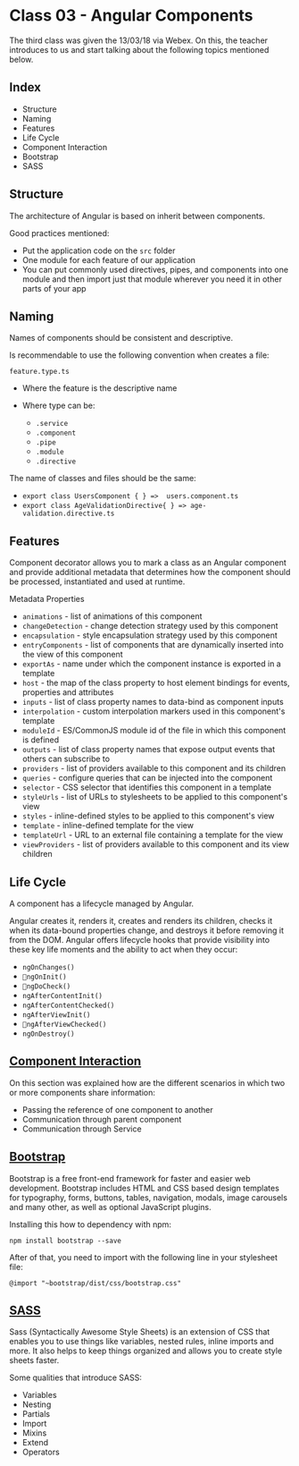 # Class 03 - Angular Components

The third class was given the 13/03/18 via Webex.
On this, the teacher introduces to us and start talking about the following topics mentioned below.

## Index
- Structure
- Naming
- Features
- Life Cycle
- Component Interaction
- Bootstrap
- SASS

## Structure
The architecture of Angular is based on inherit between components.

Good practices mentioned:
- Put the application code on the `src` folder
- One module for each feature of our application
- You can put commonly used directives, pipes, and components into one module and then import just that module wherever you need it in other parts of your app

## Naming
Names of components should be consistent and descriptive.

Is recommendable to use the following convention when creates a file:

`feature.type.ts`

- Where the feature is the descriptive name

- Where type can be:
    - `.service`
    - `.component`
    - `.pipe`
    - `.module`
    - `.directive`

The name of classes and files should be the same:

- `export class UsersComponent { } =>  users.component.ts`
- `export class AgeValidationDirective{ } => age-validation.directive.ts`

## Features
Component decorator allows you to mark a class as an Angular component and provide additional metadata that determines how the component should be processed, instantiated and used at runtime.

Metadata Properties

- `animations` - list of animations of this component
- `changeDetection` - change detection strategy used by this component
- `encapsulation` - style encapsulation strategy used by this component
- `entryComponents` - list of components that are dynamically inserted into the view of this component
- `exportAs` - name under which the component instance is exported in a template
- `host` - the map of the class property to host element bindings for events, properties and attributes
- `inputs` - list of class property names to data-bind as component inputs
- `interpolation` - custom interpolation markers used in this component's template
- `moduleId` - ES/CommonJS module id of the file in which this component is defined
- `outputs` - list of class property names that expose output events that others can subscribe to
- `providers` - list of providers available to this component and its children
- `queries` - configure queries that can be injected into the component
- `selector` - CSS selector that identifies this component in a template
- `styleUrls` - list of URLs to stylesheets to be applied to this component's view
- `styles` - inline-defined styles to be applied to this component's view
- `template` - inline-defined template for the view
- `templateUrl` - URL to an external file containing a template for the view
- `viewProviders` - list of providers available to this component and its view children

## Life Cycle
A component has a lifecycle managed by Angular.

Angular creates it, renders it, creates and renders its children, checks it when its data-bound properties change, and destroys it before removing it from the DOM. Angular offers lifecycle hooks that provide visibility into these key life moments and the ability to act when they occur:

- `ngOnChanges()`
- `ngOnInit()`
- `ngDoCheck()`
- `ngAfterContentInit()`
- `ngAfterContentChecked()`
- `ngAfterViewInit()`
- `ngAfterViewChecked()`
- `ngOnDestroy()`

## [Component Interaction](https://angular.io/guide/component-interaction)
On this section was explained how are the different scenarios in which two or more components share information:

- Passing the reference of one component to another
- Communication through parent component
- Communication through Service

## [Bootstrap](https://getbootstrap.com)
Bootstrap is a free front-end framework for faster and easier web development. Bootstrap includes HTML and CSS based design templates for typography, forms, buttons, tables, navigation, modals, image carousels and many other, as well as optional JavaScript plugins.

Installing this how to dependency with npm:

`npm install bootstrap --save`

After of that, you need to import with the following line in your stylesheet file:

`@import "~bootstrap/dist/css/bootstrap.css"`

## [SASS](https://sass-lang.com)
Sass (Syntactically Awesome Style Sheets) is an extension of CSS that enables you to use things like variables, nested rules, inline imports and more. It also helps to keep things organized and allows you to create style sheets faster.

Some qualities that introduce SASS:
- Variables
- Nesting
- Partials
- Import
- Mixins
- Extend
- Operators